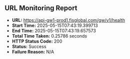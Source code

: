 ## URL Monitoring Report

- **URL:** https://api-gw1-prod1.fisglobal.com/gw/v1/health
- **Start Time:** 2025-05-15T07:43:19.399713
- **End Time:** 2025-05-15T07:43:19.657573
- **Total Time Taken:** 0.25786 seconds
- **HTTP Status Code:** 200
- **Status:** Success
- **Failure Reason:** N/A

